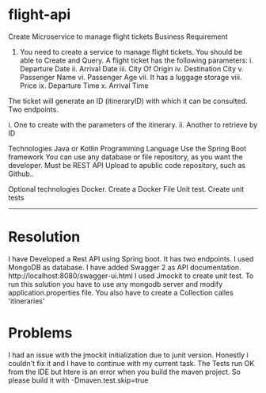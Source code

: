 # flight-api

Create Microservice to manage flight tickets
Business Requirement

1. You need to create a service to manage flight tickets. You should be able to Create and Query.
A flight ticket has the following parameters:
i. Departure Date
ii. Arrival Date
iii. City Of Origin
iv. Destination City
v. Passenger Name
vi. Passenger Age
vii. It has a luggage storage
viii. Price
ix. Departure Time
x. Arrival Time

The ticket will generate an ID (itineraryID) with which it can be consulted.
Two endpoints.
 
i. One to create with the parameters of the itinerary. 
ii. Another to retrieve by ID

Technologies
Java or Kotlin Programming Language
Use the Spring  Boot framework
You can use any database or file repository, as you want the developer.
Must be REST API
Upload to apublic code repository, such as  Github..

Optional technologies
Docker. Create a Docker File
Unit test. Create unit tests

****
# Resolution

I have Developed a Rest API using Spring boot. It has two endpoints.
I used MongoDB as database.
I have added Swagger 2 as API documentation. http://localhost:8080/swagger-ui.html
I used Jmockit to create unit test. 
To run this solution you have to use any mongodb server and modify application.properties file. You also have to create a Collection calles 'itineraries' 

# Problems

I had an issue with the jmockit initialization due to junit version. Honestly i couldn't fix it and I have to continue with my current task. The Tests run OK from the IDE but htere is an error when you build the maven project. So please build it with -Dmaven.test.skip=true  
